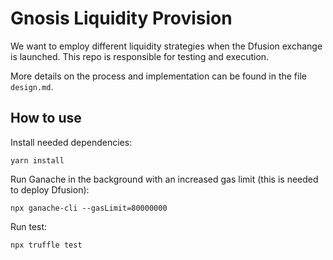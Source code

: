 # Gnosis Liquidity Provision

We want to employ different liquidity strategies when the Dfusion exchange is launched.
This repo is responsible for testing and execution.

More details on the process and implementation can be found in the file `design.md`.

## How to use

Install needed dependencies:

```
yarn install
```

Run Ganache in the background with an increased gas limit (this is needed to deploy Dfusion):

```
npx ganache-cli --gasLimit=80000000
```

Run test:
```
npx truffle test
```
